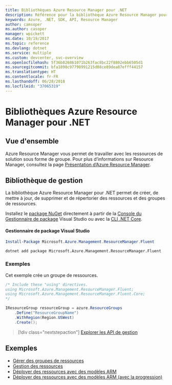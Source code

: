 ```yaml
---
title: Bibliothèques Azure Resource Manager pour .NET
description: Référence pour la bibliothèque Azure Resource Manager pour .NET
keywords: Azure, .NET, SDK, API, Resource Manager
author: camsoper
ms.author: casoper
manager: wpickett
ms.date: 10/19/2017
ms.topic: reference
ms.devlang: dotnet
ms.service: multiple
ms.custom: devcenter, svc-overview
ms.openlocfilehash: 5f36b826861071b263fac8bc22f8802ebb6505d1
ms.sourcegitcommit: bfa1898c97798991215d08ce89dea87efff44157
ms.translationtype: HT
ms.contentlocale: fr-FR
ms.lasthandoff: 06/28/2018
ms.locfileid: "37065319"
---
```

# <a name="azure-resource-manager-libraries-for-net"></a>Bibliothèques Azure Resource Manager pour .NET

## <a name="overview"></a>Vue d'ensemble

Azure Resource Manager vous permet de travailler avec les ressources de solution sous forme de groupe.  Pour plus d’informations sur Resource Manager, consultez la page [Présentation d’Azure Resource Manager](https://docs.microsoft.com/azure/azure-resource-manager/resource-group-overview).

## <a name="management-library"></a>Bibliothèque de gestion

La bibliothèque Azure Resource Manager pour .NET permet de créer, de mettre à jour, de supprimer et de répertorier des ressources et des groupes de ressources.

Installez le [package NuGet](https://www.nuget.org/packages/Microsoft.Azure.Management.ResourceManager.Fluent) directement à partir de la [Console du Gestionnaire de package][PackageManager] Visual Studio ou avec la [CLI .NET Core][DotNetCLI].

#### <a name="visual-studio-package-manager"></a>Gestionnaire de package Visual Studio

```powershell
Install-Package Microsoft.Azure.Management.ResourceManager.Fluent
```

```bash
dotnet add package Microsoft.Azure.Management.ResourceManager.Fluent
```

### <a name="example"></a>Exemples

Cet exemple crée un groupe de ressources.

```csharp
/* Include these "using" directives.
using Microsoft.Azure.Management.ResourceManager.Fluent;
using Microsoft.Azure.Management.ResourceManager.Fluent.Core;
*/

IResourceGroup resourceGroup = azure.ResourceGroups
    .Define("ResourceGroupName")
    .WithRegion(Region.USWest)
    .Create();
```

> [!div class="nextstepaction"]
> [Explorer les API de gestion](/dotnet/api/overview/azure/resources/management)


## <a name="samples"></a>Exemples

* [Gérer des groupes de ressources](https://github.com/Azure-Samples/resources-dotnet-manage-resource-group)
* [Gestion des ressources](https://github.com/Azure-Samples/resources-dotnet-manage-resource)
* [Déployer des ressources avec des modèles ARM](https://github.com/Azure-Samples/resources-dotnet-deploy-using-arm-template)
* [Déployer des ressources avec des modèles ARM (avec la progression)](https://github.com/Azure-Samples/resources-dotnet-deploy-using-arm-template-with-progress)


[PackageManager]: https://docs.microsoft.com/nuget/tools/package-manager-console
[DotNetCLI]: https://docs.microsoft.com/dotnet/core/tools/dotnet-add-package
